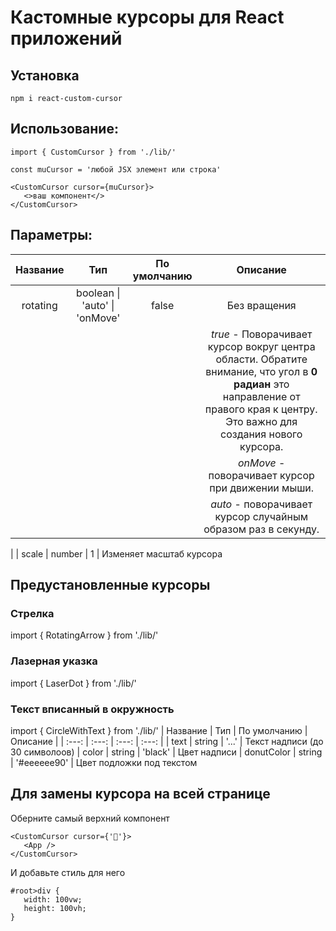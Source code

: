 # Кастомные курсоры для React приложений

## Установка
```
npm i react-custom-cursor
```

## Использование:

```
import { CustomCursor } from './lib/'

const muCursor = 'любой JSX элемент или строка'

<CustomCursor cursor={muCursor}>
   <>ваш компонент</>
</CustomCursor>
```

## Параметры:

| Название | Тип | По умолчанию | Описание |
| :---: | :---: | :---: | :---: |
| rotating | boolean \| 'auto' \| 'onMove' | false | Без вращения
|||| *true* - Поворачивает курсор вокруг центра области.  Обратите внимание, что угол в **0 радиан** это направление от правого края к центру. Это важно для создания нового курсора. 
|||| *onMove* - поворачивает курсор при движении мыши. 
|||| *auto* - поворачивает курсор случайным образом раз в секунду.
|
| scale | number | 1 | Изменяет масштаб курсора

## Предустановленные курсоры

### Стрелка
import { RotatingArrow } from './lib/'

### Лазерная указка
import { LaserDot } from './lib/'

### Текст вписанный в окружность
import { CircleWithText } from './lib/'
| Название | Тип | По умолчанию | Описание |
| :---: | :---: | :---: | :---: |
| text | string | '...' | Текст надписи (до 30 символоов)
| color | string | 'black' | Цвет надписи
| donutColor | string | '#eeeeee90' | Цвет подложки под текстом

## Для замены курсора на всей странице
Оберните самый верхний компонент
```
<CustomCursor cursor={'🦝'}>
   <App />
</CustomCursor>
```
И добавьте стиль для него
```
#root>div {
   width: 100vw;
   height: 100vh;
}
```